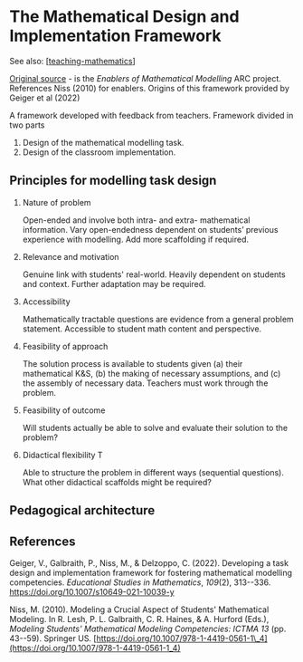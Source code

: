 # The Mathematical Design and Implementation Framework

See also: [[teaching-mathematics]]

[Original source](https://www.mathsmodellingenablers.com/design-and-implementation-framework.html) - is the _Enablers of Mathematical Modelling_ ARC project. References Niss (2010) for enablers. Origins of this framework provided by Geiger et al (2022)


A framework developed with feedback from teachers. Framework divided in two parts

1. Design of the mathematical modelling task.
2. Design of the classroom implementation.

## Principles for modelling task design

1.  Nature of problem 

    Open-ended and involve both intra- and extra- mathematical information. Vary open-endedness dependent on students’ previous experience with modelling. Add more scaffolding if required.

2. Relevance and motivation 

    Genuine link with students' real-world. Heavily dependent on students and context. Further adaptation may be required.

3. Accessibility 

    Mathematically tractable questions are evidence from a general problem statement. Accessible to student math content and perspective.

4. Feasibility of approach 

    The solution process is available to students given (a) their mathematical K&S, (b) the making of necessary assumptions, and (c) the assembly of necessary data. Teachers must work through the problem. 

5. Feasibility of outcome 

    Will students actually be able to solve and evaluate their solution to the problem?

6. Didactical flexibility T

    Able to structure the problem in different ways (sequential questions). What other didactical scaffolds might be required?

## Pedagogical architecture

## References

Geiger, V., Galbraith, P., Niss, M., & Delzoppo, C. (2022). Developing a task design and implementation framework for fostering mathematical modelling competencies. *Educational Studies in Mathematics*, *109*(2), 313--336. <https://doi.org/10.1007/s10649-021-10039-y>

Niss, M. (2010). Modeling a Crucial Aspect of Students' Mathematical Modeling. In R. Lesh, P. L. Galbraith, C. R. Haines, & A. Hurford (Eds.), *Modeling Students' Mathematical Modeling Competencies: ICTMA 13* (pp. 43--59). Springer US. [https://doi.org/10.1007/978-1-4419-0561-1\_4](https://doi.org/10.1007/978-1-4419-0561-1_4)


[//begin]: # "Autogenerated link references for markdown compatibility"
[teaching-mathematics]: teaching-mathematics "Teaching Mathematics"
[//end]: # "Autogenerated link references"